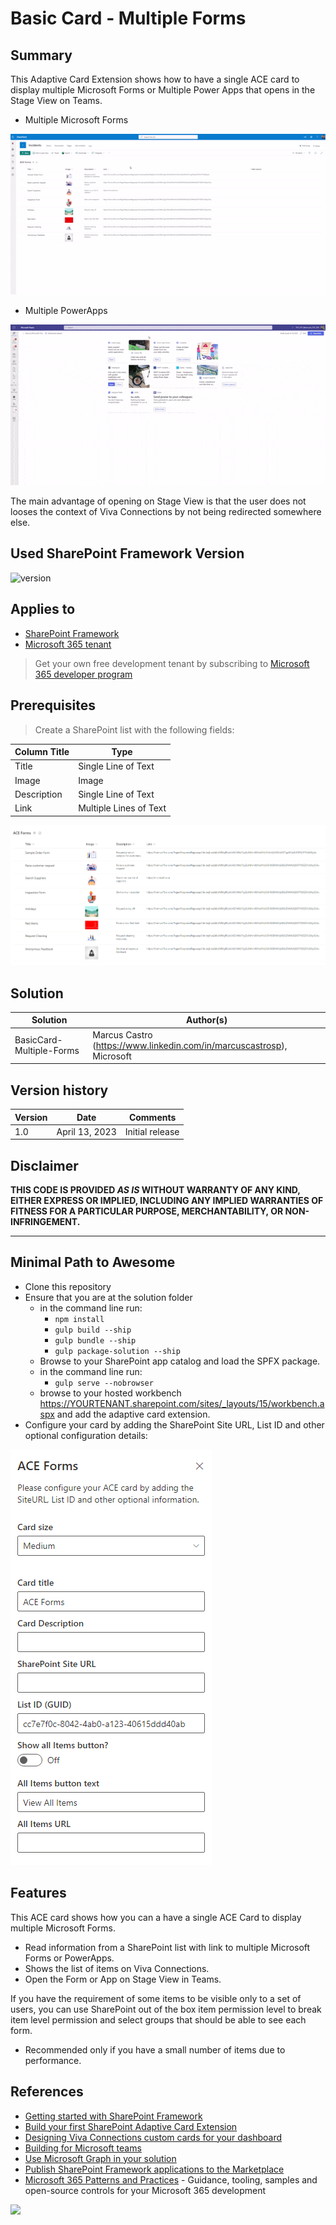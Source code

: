 # Basic Card - Multiple Forms

## Summary

This Adaptive Card Extension shows how to have a single ACE card to display multiple Microsoft Forms or Multiple Power Apps that opens in the Stage View on Teams.

- Multiple Microsoft Forms

![screenshot](assets/Forms-List-ACE.gif)

- Multiple PowerApps

![screenshot](assets/Apps-List-ACE.gif)

The main advantage of opening on Stage View is that the user does not looses the context of Viva Connections by not being redirected somewhere else.

## Used SharePoint Framework Version

![version](https://img.shields.io/badge/version-1.16.1-green.svg)

## Applies to

- [SharePoint Framework](https://aka.ms/spfx)
- [Microsoft 365 tenant](https://docs.microsoft.com/en-us/sharepoint/dev/spfx/set-up-your-developer-tenant)

> Get your own free development tenant by subscribing to [Microsoft 365 developer program](http://aka.ms/o365devprogram)

## Prerequisites

> Create a SharePoint list with the following fields:

| Column Title | Type             | 
| ------- | ---------------- 
| Title    | Single Line of Text |
| Image    | Image |
| Description    | Single Line of Text |
| Link    | Multiple Lines of Text |

![SharePoint List Fields ](assets/SPList.png)

## Solution

| Solution    | Author(s)                                               |
| ----------- | ------------------------------------------------------- |
| BasicCard-Multiple-Forms | Marcus Castro (https://www.linkedin.com/in/marcuscastrosp), Microsoft |

## Version history

| Version | Date             | Comments        |
| ------- | ---------------- | --------------- |
| 1.0     | April 13, 2023 | Initial release |

## Disclaimer

**THIS CODE IS PROVIDED _AS IS_ WITHOUT WARRANTY OF ANY KIND, EITHER EXPRESS OR IMPLIED, INCLUDING ANY IMPLIED WARRANTIES OF FITNESS FOR A PARTICULAR PURPOSE, MERCHANTABILITY, OR NON-INFRINGEMENT.**

---

## Minimal Path to Awesome

- Clone this repository
- Ensure that you are at the solution folder
  - in the command line run:
    - `npm install`
    - `gulp build --ship`
    - `gulp bundle --ship`
    - `gulp package-solution --ship`
  - Browse to your SharePoint app catalog and load the SPFX package.
  - in the command line run:
    - `gulp serve --nobrowser`
  - browse to your hosted workbench <https://YOURTENANT.sharepoint.com/sites/_layouts/15/workbench.aspx> and add the adaptive card extension.
- Configure your card by adding the SharePoint Site URL, List ID and other optional configuration details:

![SharePoint List Fields ](assets/CardConfig.png)

## Features

This ACE card shows how you can a have a single ACE Card to display multiple Microsoft Forms.

- Read information from a SharePoint list with link to multiple Microsoft Forms or PowerApps.
- Shows the list of items on Viva Connections.
- Open the Form or App on Stage View in Teams.

If you have the requirement of some items to be visible only to a set of users, you can use SharePoint out of the box item permission level to break item level permission and select groups that should be able to see each form. 

- Recommended only if you have a small number of items due to performance.

## References

- [Getting started with SharePoint Framework](https://docs.microsoft.com/en-us/sharepoint/dev/spfx/set-up-your-developer-tenant)
- [Build your first SharePoint Adaptive Card Extension](https://docs.microsoft.com/en-us/sharepoint/dev/spfx/viva/get-started/build-first-sharepoint-adaptive-card-extension)
- [Designing Viva Connections custom cards for your dashboard](https://docs.microsoft.com/en-us/sharepoint/dev/spfx/viva/design/design-intro)
- [Building for Microsoft teams](https://docs.microsoft.com/en-us/sharepoint/dev/spfx/build-for-teams-overview)
- [Use Microsoft Graph in your solution](https://docs.microsoft.com/en-us/sharepoint/dev/spfx/web-parts/get-started/using-microsoft-graph-apis)
- [Publish SharePoint Framework applications to the Marketplace](https://docs.microsoft.com/en-us/sharepoint/dev/spfx/publish-to-marketplace-overview)
- [Microsoft 365 Patterns and Practices](https://aka.ms/m365pnp) - Guidance, tooling, samples and open-source controls for your Microsoft 365 development

<img src="https:/pnptelemetry.azurewebsites.net/sp-dev-fx-aces/samples/BasicCard-Multiple-Forms-Apps" />